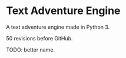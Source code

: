 # Text Adventure Engine
A text adventure engine made in Python 3.

50 revisions before GitHub.

TODO: better name.
